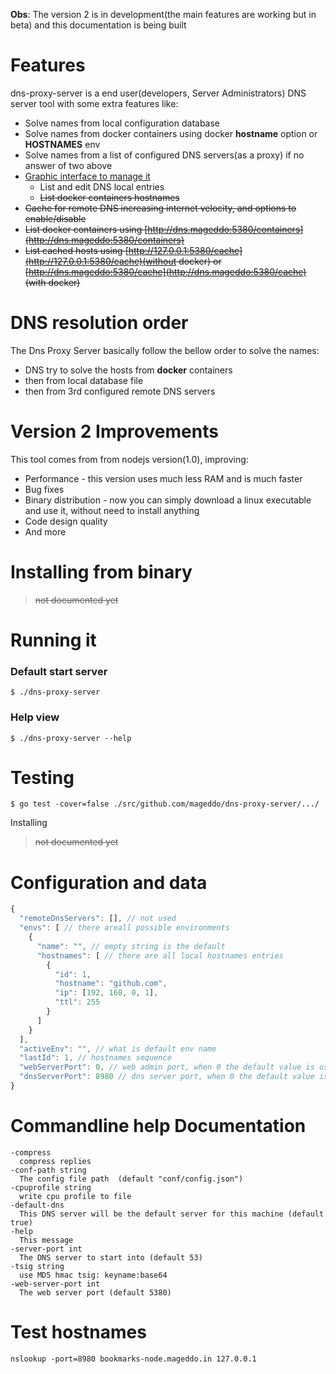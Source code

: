 **Obs**: The version 2 is in development(the main features are working but in beta) and this documentation is being built

# Features
dns-proxy-server is a end user(developers, Server Administrators) DNS server tool with some extra features like:

* Solve names from local configuration database
* Solve names from docker containers using docker **hostname** option or **HOSTNAMES** env
* Solve names from a list of configured DNS servers(as a proxy) if no answer of two above
* [Graphic interface to manage it](http:/127.0.0.1:5380/static/)
	* List and edit DNS local entries
	* ~~List docker containers hostnames~~
* ~~Cache for remote DNS increasing internet velocity, and options to enable/disable~~
* ~~List docker containers using [http://dns.mageddo:5380/containers](http://dns.mageddo:5380/containers)~~
* ~~List cached hosts using [http://127.0.0.1:5380/cache](http://127.0.0.1:5380/cache)(without docker) or [http://dns.mageddo:5380/cache](http://dns.mageddo:5380/cache) (with docker)~~

# DNS resolution order
The Dns Proxy Server basically follow the bellow order to solve the names:

* DNS try to solve the hosts from **docker** containers
* then from local database file
* then from 3rd configured remote DNS servers

# Version 2 Improvements
This tool comes from from nodejs version(1.0), improving:
* Performance - this version uses much less RAM and is much faster
* Bug fixes
* Binary distribution - now you can simply download a linux executable and use it, without need to install anything
* Code design quality
* And more

# Installing from binary

>~~not documented yet~~

# Running it

### Default start server
 
	$ ./dns-proxy-server

### Help view

	$ ./dns-proxy-server --help


# Testing

	$ go test -cover=false ./src/github.com/mageddo/dns-proxy-server/.../


Installing

>~~not documented yet~~

# Configuration and data

```javascript
{
  "remoteDnsServers": [], // not used
  "envs": [ // there areall possible environments 
    {
      "name": "", // empty string is the default
      "hostnames": [ // there are all local hostnames entries
        {
          "id": 1,
          "hostname": "github.com",
          "ip": [192, 168, 0, 1],
          "ttl": 255
        }
      ]
    }
  ],
  "activeEnv": "", // what is default env name 
  "lastId": 1, // hostnames sequence
  "webServerPort": 0, // web admin port, when 0 the default value is used
  "dnsServerPort": 8980 // dns server port, when 0 the default value is used
}
```

# Commandline help Documentation

```
-compress
  compress replies
-conf-path string
  The config file path  (default "conf/config.json")
-cpuprofile string
  write cpu profile to file
-default-dns
  This DNS server will be the default server for this machine (default true)
-help
  This message
-server-port int
  The DNS server to start into (default 53)
-tsig string
  use MD5 hmac tsig: keyname:base64
-web-server-port int
  The web server port (default 5380)
```

# Test hostnames

	nslookup -port=8980 bookmarks-node.mageddo.in 127.0.0.1